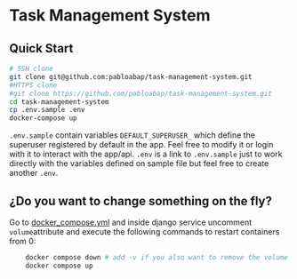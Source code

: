  # Task Management System
 ## Quick Start
 ```bash
 # SSH clone
 git clone git@github.com:pabloabap/task-management-system.git
 #HTTPS clone
 #git clone https://github.com/pabloabap/task-management-system.git
 cd task-management-system
 cp .env.sample .env
 docker-compose up
 ```
 `.env.sample` contain variables `DEFAULT_SUPERUSER_` which define the superuser registered by default in the app. Feel free to modify it or login with it to interact with the app/api.
 `.env` is a link to `.env.sample` just to work directly with the variables defined on sample file but feel free to create another `.env`.

 ## ¿Do you want to change something on the fly?
 
Go to [docker_compose.yml](docker-compose.yml) and inside django service uncomment `volume`attribute and execute the following commands to restart containers from 0:
```bash
	docker compose down # add -v if you also want to remove the volume of the database
	docker compose up
```


